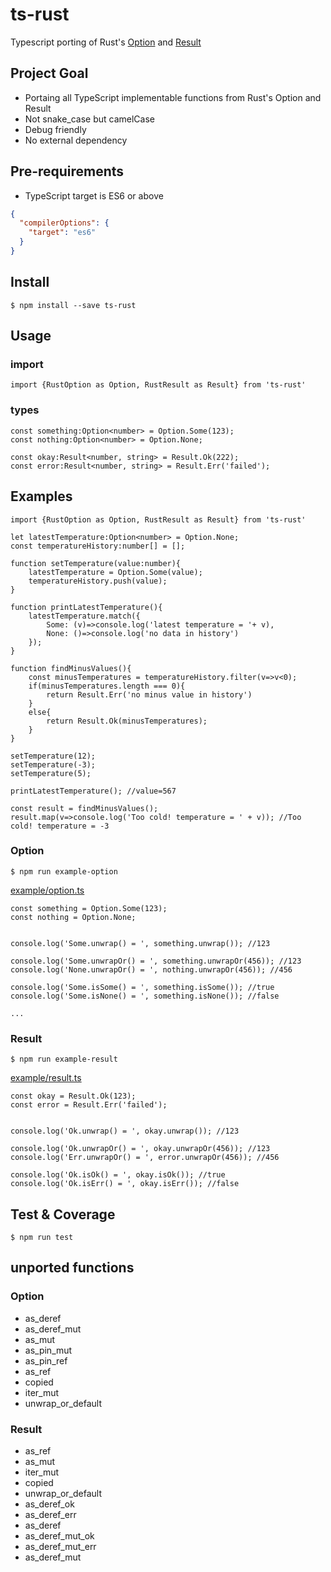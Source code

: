 # ts-rust

Typescript porting of Rust's [Option](https://doc.rust-lang.org/std/option/enum.Option.html) and [Result](https://doc.rust-lang.org/std/result/enum.Result.html)


## Project Goal
- Portaing all TypeScript implementable functions from Rust's Option and Result
- Not snake_case but camelCase
- Debug friendly
- No external dependency

## Pre-requirements
- TypeScript target is ES6 or above

```json:tsconfig.json
{
  "compilerOptions": {
    "target": "es6"
  }
}
```

## Install

```
$ npm install --save ts-rust
```


## Usage

### import
```
import {RustOption as Option, RustResult as Result} from 'ts-rust'
```

### types
```
const something:Option<number> = Option.Some(123);
const nothing:Option<number> = Option.None;

const okay:Result<number, string> = Result.Ok(222);
const error:Result<number, string> = Result.Err('failed');
```


## Examples

```
import {RustOption as Option, RustResult as Result} from 'ts-rust'

let latestTemperature:Option<number> = Option.None;
const temperatureHistory:number[] = [];

function setTemperature(value:number){
    latestTemperature = Option.Some(value);
    temperatureHistory.push(value);
}

function printLatestTemperature(){
    latestTemperature.match({
        Some: (v)=>console.log('latest temperature = '+ v),
        None: ()=>console.log('no data in history')
    });
}

function findMinusValues(){
    const minusTemperatures = temperatureHistory.filter(v=>v<0);
    if(minusTemperatures.length === 0){
        return Result.Err('no minus value in history')
    }
    else{
        return Result.Ok(minusTemperatures);
    }
}

setTemperature(12);
setTemperature(-3);
setTemperature(5);

printLatestTemperature(); //value=567

const result = findMinusValues();
result.map(v=>console.log('Too cold! temperature = ' + v)); //Too cold! temperature = -3
```



### Option

```
$ npm run example-option
```

[example/option.ts](./src/examples/option.ts)

```
const something = Option.Some(123);
const nothing = Option.None;


console.log('Some.unwrap() = ', something.unwrap()); //123

console.log('Some.unwrapOr() = ', something.unwrapOr(456)); //123
console.log('None.unwrapOr() = ', nothing.unwrapOr(456)); //456

console.log('Some.isSome() = ', something.isSome()); //true
console.log('Some.isNone() = ', something.isNone()); //false

...
```

### Result
```
$ npm run example-result
```

[example/result.ts](./src/examples/result.ts)

```
const okay = Result.Ok(123);
const error = Result.Err('failed');


console.log('Ok.unwrap() = ', okay.unwrap()); //123

console.log('Ok.unwrapOr() = ', okay.unwrapOr(456)); //123
console.log('Err.unwrapOr() = ', error.unwrapOr(456)); //456

console.log('Ok.isOk() = ', okay.isOk()); //true
console.log('Ok.isErr() = ', okay.isErr()); //false
```


## Test & Coverage

```
$ npm run test
```

## unported functions

### Option
- as_deref
- as_deref_mut
- as_mut
- as_pin_mut
- as_pin_ref
- as_ref
- copied
- iter_mut
- unwrap_or_default

### Result
- as_ref
- as_mut
- iter_mut
- copied
- unwrap_or_default
- as_deref_ok
- as_deref_err
- as_deref
- as_deref_mut_ok
- as_deref_mut_err
- as_deref_mut

